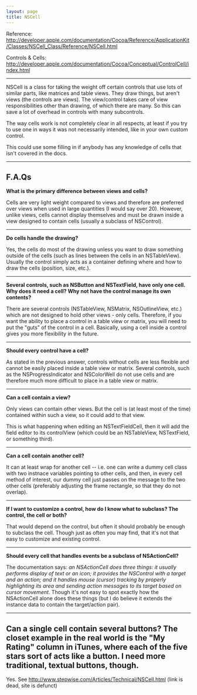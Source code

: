 ```yaml
---
layout: page
title: NSCell
---
```


Reference: http://developer.apple.com/documentation/Cocoa/Reference/ApplicationKit/Classes/NSCell_Class/Reference/NSCell.html

Controls & Cells: http://developer.apple.com/documentation/Cocoa/Conceptual/ControlCell/index.html

----

NSCell is a class for taking the weight off certain controls that use lots of similar parts, like matrices and table views. They draw things, but aren't views (the controls are views). The view/control takes care of view responsibilities other than drawing, of which there are many. So this can save a lot of overhead in controls with many subcontrols.

The way cells work is not completely clear in all respects, at least if you try to use one in ways it was not necessarily intended, like in your own custom control.

This could use some filling in if anybody has any knowledge of cells that isn't covered in the docs.

----
**F.A.Qs**
----

**What is the primary difference between views and cells?**

Cells are very light weight compared to views and therefore are preferred over views when used in large quantities (I would say over 20). However, unlike views, cells cannot display themselves and must be drawn inside a view designed to contain cells (usually a subclass of NSControl).

----

**Do cells handle the drawing?**

Yes, the cells do most of the drawing unless you want to draw something outside of the cells (such as lines between the cells in an NSTableView). Usually the control simply acts as a container defining where and how to draw the cells (position, size, etc.).

----

**Several controls, such as NSButton and NSTextField, have only one cell. Why does it need a cell? Why not have the control manage its own contents?**

There are several controls (NSTableView, NSMatrix, NSOutlineView, etc.) which are not designed to hold other views - only cells. Therefore, if you want the ability to place a control in a table view or matrix, you will need to put the "guts" of the control in a cell. Basically, using a cell inside a control gives you more flexibility in the future.

----

**Should every control have a cell?**

As stated in the previous answer, controls without cells are less flexible and cannot be easily placed inside a table view or matrix. Several controls, such as the NSProgressIndicator and NSColorWell do not use cells and are therefore much more difficult to place in a table view or matrix.

----

**Can a cell contain a view?**

Only views can contain other views. But the cell is (at least most of the time) contained within such a view, so it could add to that view.

This is what happening when editing an NSTextFieldCell, then it will add the field editor to its controlView (which could be an NSTableView, NSTextField, or something third).

----

**Can a cell contain another cell?**

It can at least wrap for another cell -- i.e. one can write a dummy cell class with two instnace variables pointing to other cells, and then, in every cell method of interest, our dummy cell just passes on the message to the two other cells (preferably adjusting the frame rectangle, so that they do not overlap).

----

**If I want to customize a control, how do I know what to subclass? The control, the cell or both?**

That would depend on the control, but often it should probably be enough to subclass the cell.  Though just as often you may find, that it's not that easy to customize and existing control.

----

**Should every cell that handles events be a subclass of NSActionCell?**

The documentation says: *an NSActionCell does three things: it usually performs display of text or an icon; it provides the NSControl with a target and an action; and it handles mouse (cursor) tracking by properly highlighting its area and sending action messages to its target based on cursor movement*. Though it's not easy to spot exactly how the NSActionCell alone does these things (but I do believe it extends the instance data to contain the target/action pair).

----

**Can a single cell contain several buttons? The closet example in the real world is the "My Rating" column in iTunes, where each of the five stars sort of acts like a button. I need more traditional, textual buttons, though.**
----
Yes.  See http://www.stepwise.com/Articles/Technical/NSCell.html  (link is dead, site is defunct)

